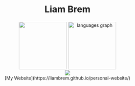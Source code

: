 <h1 align="center">Liam Brem</h1>

###

###
  
<div align="center">
  <img src="https://github-readme-stats.vercel.app/api?username=liambrem&theme=nord" height="150" />
  <img src="https://github-readme-stats.vercel.app/api/top-langs?locale=en&hide_title=false&layout=compact&card_width=320&langs_count=6&theme=nord&hide_border=false&username=LiamBrem" height="150" alt="languages graph"  />
</div>
  
<div align="center">
<a href="#"><img src="https://komarev.com/ghpvc/?username=LiamBrem&color=00b4a6&label=Profile%20Views"></a>
</div>

<div align="center">
[My Website](https://liambrem.github.io/personal-website/)
</div>

</div>

###
